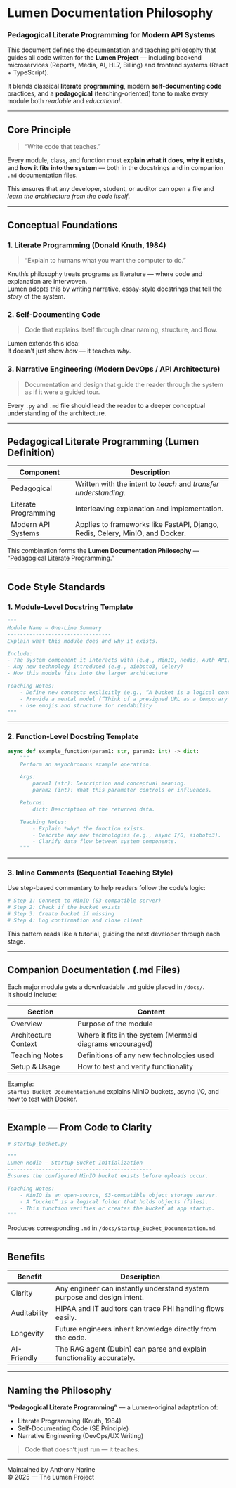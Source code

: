 # Lumen Documentation Philosophy
### Pedagogical Literate Programming for Modern API Systems

This document defines the documentation and teaching philosophy that guides all code written for the **Lumen Project** — including backend microservices (Reports, Media, AI, HL7, Billing) and frontend systems (React + TypeScript).

It blends classical **literate programming**, modern **self-documenting code** practices, and a **pedagogical** (teaching-oriented) tone to make every module both *readable* and *educational*.

---

## Core Principle

> “Write code that teaches.”

Every module, class, and function must **explain what it does**, **why it exists**, and **how it fits into the system** — both in the docstrings and in companion `.md` documentation files.

This ensures that any developer, student, or auditor can open a file and *learn the architecture from the code itself*.

---

## Conceptual Foundations

### 1. Literate Programming (Donald Knuth, 1984)
> “Explain to humans what you want the computer to do.”

Knuth’s philosophy treats programs as literature — where code and explanation are interwoven.  
Lumen adopts this by writing narrative, essay-style docstrings that tell the *story* of the system.

### 2. Self-Documenting Code
> Code that explains itself through clear naming, structure, and flow.

Lumen extends this idea:  
It doesn’t just show *how* — it teaches *why*.

### 3. Narrative Engineering (Modern DevOps / API Architecture)
> Documentation and design that guide the reader through the system as if it were a guided tour.

Every `.py` and `.md` file should lead the reader to a deeper conceptual understanding of the architecture.

---

## Pedagogical Literate Programming (Lumen Definition)

| Component | Description |
|------------|-------------|
| Pedagogical | Written with the intent to *teach* and *transfer understanding*. |
| Literate Programming | Interleaving explanation and implementation. |
| Modern API Systems | Applies to frameworks like FastAPI, Django, Redis, Celery, MinIO, and Docker. |

This combination forms the **Lumen Documentation Philosophy** — “Pedagogical Literate Programming.”

---

## Code Style Standards

### 1. Module-Level Docstring Template

```python
"""
Module Name — One-Line Summary
---------------------------------
Explain what this module does and why it exists.

Include:
- The system component it interacts with (e.g., MinIO, Redis, Auth API)
- Any new technology introduced (e.g., aioboto3, Celery)
- How this module fits into the larger architecture

Teaching Notes:
    - Define new concepts explicitly (e.g., “A bucket is a logical container for objects in MinIO”)
    - Provide a mental model (“Think of a presigned URL as a temporary key to open a file”)
    - Use emojis and structure for readability
"""
```

---

### 2. Function-Level Docstring Template

```python
async def example_function(param1: str, param2: int) -> dict:
    """
    Perform an asynchronous example operation.

    Args:
        param1 (str): Description and conceptual meaning.
        param2 (int): What this parameter controls or influences.

    Returns:
        dict: Description of the returned data.

    Teaching Notes:
        - Explain *why* the function exists.
        - Describe any new technologies (e.g., async I/O, aioboto3).
        - Clarify data flow between system components.
    """
```

---

### 3. Inline Comments (Sequential Teaching Style)

Use step-based commentary to help readers follow the code’s logic:

```python
# Step 1: Connect to MinIO (S3-compatible server)
# Step 2: Check if the bucket exists
# Step 3: Create bucket if missing
# Step 4: Log confirmation and close client
```

This pattern reads like a tutorial, guiding the next developer through each stage.

---

## Companion Documentation (.md Files)

Each major module gets a downloadable `.md` guide placed in `/docs/`.  
It should include:

| Section | Content |
|----------|----------|
| Overview | Purpose of the module |
| Architecture Context | Where it fits in the system (Mermaid diagrams encouraged) |
| Teaching Notes | Definitions of any new technologies used |
| Setup & Usage | How to test and verify functionality |

Example:  
`Startup_Bucket_Documentation.md` explains MinIO buckets, async I/O, and how to test with Docker.

---

## Example — From Code to Clarity

```python
# startup_bucket.py

"""
Lumen Media — Startup Bucket Initialization
----------------------------------------------
Ensures the configured MinIO bucket exists before uploads occur.

Teaching Notes:
    - MinIO is an open-source, S3-compatible object storage server.
    - A “bucket” is a logical folder that holds objects (files).
    - This function verifies or creates the bucket at app startup.
"""
```

Produces corresponding `.md` in `/docs/Startup_Bucket_Documentation.md`.

---

## Benefits

| Benefit | Description |
|----------|-------------|
| Clarity | Any engineer can instantly understand system purpose and design intent. |
| Auditability | HIPAA and IT auditors can trace PHI handling flows easily. |
| Longevity | Future engineers inherit knowledge directly from the code. |
| AI-Friendly | The RAG agent (Dubin) can parse and explain functionality accurately. |

---




## Naming the Philosophy

**“Pedagogical Literate Programming”** — a Lumen-original adaptation of:
- Literate Programming (Knuth, 1984)
- Self-Documenting Code (SE Principle)
- Narrative Engineering (DevOps/UX Writing)

> Code that doesn’t just run — it teaches.

---

Maintained by Anthony Narine  
© 2025 — The Lumen Project
